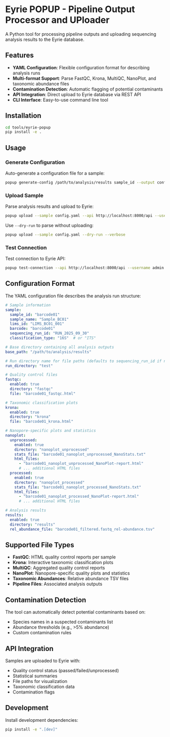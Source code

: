 # Eyrie POPUP - Pipeline Output Processor and UPloader

A Python tool for processing pipeline outputs and uploading sequencing analysis results to the Eyrie database.

## Features

- **YAML Configuration**: Flexible configuration format for describing analysis runs
- **Multi-format Support**: Parse FastQC, Krona, MultiQC, NanoPlot, and taxonomic abundance files
- **Contamination Detection**: Automatic flagging of potential contaminants
- **API Integration**: Direct upload to Eyrie database via REST API
- **CLI Interface**: Easy-to-use command line tool

## Installation

```bash
cd tools/eyrie-popup
pip install -e .
```

## Usage

### Generate Configuration

Auto-generate a configuration file for a sample:

```bash
popup generate-config /path/to/analysis/results sample_id --output config.yaml
```

### Upload Sample

Parse analysis results and upload to Eyrie:

```bash
popup upload --sample config.yaml --api http://localhost:8000/api --username admin --password admin
```

Use `--dry-run` to parse without uploading:

```bash
popup upload --sample config.yaml --dry-run --verbose
```

### Test Connection

Test connection to Eyrie API:

```bash
popup test-connection --api http://localhost:8000/api --username admin --password admin
```

## Configuration Format

The YAML configuration file describes the analysis run structure:

```yaml
# Sample information
sample:
  sample_id: "barcode01"
  sample_name: "Sample_BC01"
  lims_id: "LIMS_BC01_001"
  barcode: "barcode01"
  sequencing_run_id: "RUN_2025_09_30"
  classification_type: "16S"  # or "ITS"

# Base directory containing all analysis outputs
base_path: "/path/to/analysis/results"

# Run directory name for file paths (defaults to sequencing_run_id if not specified)
run_directory: "test"

# Quality control files
fastqc:
  enabled: true
  directory: "fastqc"
  file: "barcode01_fastqc.html"

# Taxonomic classification plots
krona:
  enabled: true
  directory: "krona"
  file: "barcode01_krona.html"

# Nanopore-specific plots and statistics
nanoplot:
  unprocessed:
    enabled: true
    directory: "nanoplot_unprocessed"
    stats_file: "barcode01_nanoplot_unprocessed_NanoStats.txt"
    html_files:
      - "barcode01_nanoplot_unprocessed_NanoPlot-report.html"
      # ... additional HTML files
  processed:
    enabled: true
    directory: "nanoplot_processed" 
    stats_file: "barcode01_nanoplot_processed_NanoStats.txt"
    html_files:
      - "barcode01_nanoplot_processed_NanoPlot-report.html"
      # ... additional HTML files

# Analysis results
results:
  enabled: true
  directory: "results"
  rel_abundance_file: "barcode01_filtered.fastq_rel-abundance.tsv"
```

## Supported File Types

- **FastQC**: HTML quality control reports per sample
- **Krona**: Interactive taxonomic classification plots
- **MultiQC**: Aggregated quality control reports
- **NanoPlot**: Nanopore-specific quality plots and statistics
- **Taxonomic Abundances**: Relative abundance TSV files
- **Pipeline Files**: Associated analysis outputs

## Contamination Detection

The tool can automatically detect potential contaminants based on:

- Species names in a suspected contaminants list
- Abundance thresholds (e.g., >5% abundance)
- Custom contamination rules

## API Integration

Samples are uploaded to Eyrie with:

- Quality control status (passed/failed/unprocessed)
- Statistical summaries
- File paths for visualization
- Taxonomic classification data
- Contamination flags

## Development

Install development dependencies:

```bash
pip install -e ".[dev]"
```

